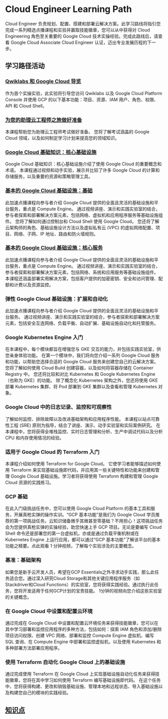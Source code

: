 # Cloud Engineer Learning Path
Cloud Engineer 负责规划、配置、搭建和部署云解决方案。此学习路线将指引您完成一系列精选点播课程和实验并赢取技能徽章，您可以从中获得对 Cloud Engineering 角色至关重要的 Google Cloud 技术实操经验。完成此路线后，请查看 Google Cloud Associate Cloud Engineer 认证，迈出专业发展历程的下一步。

## 学习路径活动
### [Qwiklabs 和 Google Cloud 导览](../GoogleCloudComputingFoundations/CloudComputingFundamentals.md#qwiklabs-和-google-cloud-导览-gsp282)
作为首个实操实验，此实验将引导您访问 Qwiklabs 以及 Google Cloud Platform Console 并使用 GCP 的以下基本功能：项目、资源、IAM 用户、角色、权限、API 和 Cloud Shell。

### [为您的助理云工程师之旅做好准备](./PreparingYourAssociateCloudEngineer.md)
本课程帮助您为助理云工程师考试做好准备。 您将了解考试涵盖的 Google Cloud 领域，以及如何制定学习计划来提高您的领域知识。

### [Google Cloud 基础知识：核心基础设施](./GoogleCloudFundamentals_CoreInfrastructure.md)
Google Cloud 基础知识：核心基础设施介绍了使用 Google Cloud 的重要概念和术语。 本课程通过视频和动手实验，展示并比较了许多 Google Cloud 的计算和存储服务，以及重要的资源和策略管理工具。

### [基本的 Google Cloud 基础设施：基础](./EssentialGoogleCloudInfra_Foundation.md)
此加速点播课程向参与者介绍 Google Cloud 提供的全面且灵活的基础设施和平台服务，重点是 Compute Engine。 通过视频讲座、演示和实践实验室的结合，参与者探索和部署解决方案元素，包括网络、虚拟机和应用程序服务等基础设施组件。 您将了解如何通过控制台和 Cloud Shell 使用 Google Cloud。 您还将了解云架构师的角色、基础设施设计方法以及虚拟私有云 (VPC) 的虚拟网络配置、项目、网络、子网、IP 地址、路由和防火墙规则。

### [基本的 Google Cloud 基础设施：核心服务](./EssentialGoogleCloudInfra_CoreServices.md)
此加速点播课程向参与者介绍 Google Cloud 提供的全面且灵活的基础设施和平台服务，重点是 Compute Engine。 通过视频讲座、演示和实践实验室的结合，参与者探索和部署解决方案元素，包括网络、系统和应用服务等基础设施组件。 本课程还涵盖部署实用解决方案，包括客户提供的加密密钥、安全和访问管理、配额和计费以及资源监控。

### 弹性 Google Cloud 基础设施：扩展和自动化
此加速点播课程向参与者介绍 Google Cloud 提供的全面且灵活的基础设施和平台服务。 通过视频讲座、演示和实践实验室的结合，参与者探索和部署解决方案元素，包括安全互连网络、负载平衡、自动扩展、基础设施自动化和托管服务。

### Google Kubernetes Engine 入门
在本课程中，每个模块都旨在增强您与 GKE 交互的能力，并包括实践实验室，供您亲身体验功能。 在第一个模块中，我们将向您介绍一系列 Google Cloud 服务和功能，以帮助您选择合适的 Google Cloud 服务来创建您自己的云解决方案。 您将了解如何使用 Cloud Build 创建容器，以及如何将容器存储在 Container Registry 中。 您还将比较和对比 Kubernetes 和 Google Kubernetes Engine（也称为 GKE）的功能。 除了概念化 Kubernetes 架构之外，您还将使用 GKE 部署 Kubernetes 集群、将 Pod 部署到 GKE 集群以及查看和管理 Kubernetes 对象。

### Google Cloud 中的日志记录、监控和可观察性
了解如何监控、排除故障以及改进基础架构和应用程序性能。 本课程以站点可靠性工程 (SRE) 原则为指导，结合了讲座、演示、动手实验室和实际案例研究。 在本课程中，您将获得全堆栈监控、实时日志管理和分析、生产中调试代码以及分析 CPU 和内存使用情况的经验。

### 适用于 Google Cloud 的 Terraform 入门
本课程介绍如何使用 Terraform for Google Cloud。 它使学习者能够描述如何使用 Terraform 来实现基础设施即代码，并应用其一些关键特性和功能来创建和管理 Google Cloud 基础设施。学习者将获得使用 Terraform 构建和管理 Google Cloud 资源的实践练习。

### GCP 基础
在此入门级挑战任务中，您可以使用 Google Cloud Platform 的基本工具和服务，开展真枪实弹的操作实训。“GCP 基本功能”是我们为 Google Cloud 学员推荐的第一项挑战任务。云知识储备微乎其微甚至零基础？不用担心！这项挑战任务会为您提供真枪实弹的实操经验，助您快速上手 GCP 项目。无论是要编写 Cloud Shell 命令还是部署您的第一台虚拟机，亦或是通过负载平衡机制或在 Kubernetes Engine 上运行应用，都可以通过“GCP 基本功能”了解该平台的基本功能之精要。点此观看 1 分钟视频，了解每个实验涉及的主要概念。

### 基准：基础架构
如果您是新手云开发人员，希望在GCP Essentials之外寻求动手实践，那么此任务适合您。通过深入研究Cloud Storage和其他关键应用程序服务（如Stackdriver和Cloud Functions）的实验室，您将获得实践经验。通过执行此任务，您将开发适用于任何GCP计划的宝贵技能。 1分钟的视频向您介绍这些实验室的关键概念。

### 在 Google Cloud 中设置和配置云环境
通过完成在 Google Cloud 中设置和配置云环境任务来获得技能徽章，您可以在其中学习部署和监控应用程序的多种方法，包括如何：探索 IAM 角色和添加/删除项目访问权限、创建 VPC 网络、部署和监控 Compute Engine 虚拟机、编写 SQL 查询、在 Compute Engine 中部署和监控虚拟机，以及使用 Kubernetes 和多种部署方法部署应用程序。

### 使用 Terraform 自动化 Google Cloud 上的基础设施
通过完成使用 Terraform 在 Google Cloud 上实现基础设施自动化任务来获得技能徽章，您将在其中学习如何使用 Terraform 编写基础设施即代码。 在这个任务中，您将获得构建、更改和销毁基础设施、管理本地和远程状态、导入基础设施以及构建您自己的模块的实践经验。

## [知识点](./KnowledgePoint.md)